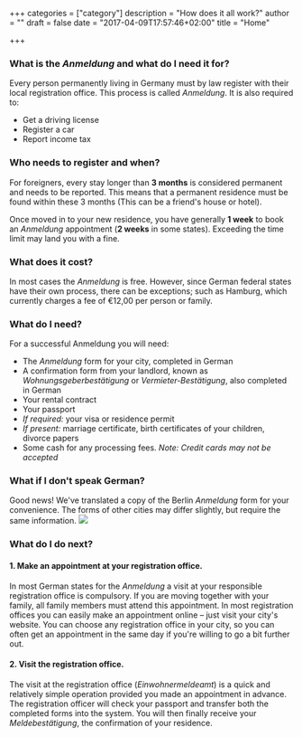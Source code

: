 +++
categories = ["category"]
description = "How does it all work?"
author = ""
draft = false
date = "2017-04-09T17:57:46+02:00"
title = "Home"

+++

### What is the *Anmeldung* and what do I need it for?

Every person permanently living in Germany must by law register with their local registration office. This process is called *Anmeldung*. It is also required to:

- Get a driving license
- Register a car
- Report income tax

### Who needs to register and when?

For foreigners, every stay longer than **3 months** is considered permanent and needs to be reported. This means that a permanent residence must be found within these 3 months (This can be a friend's house or hotel).

Once moved in to your new residence, you have generally **1 week** to book an *Anmeldung*  appointment (**2 weeks** in some states). Exceeding the time limit may land you with a fine.

### What does it cost?

In most cases the *Anmeldung* is free. However, since German federal states have their own process, there can be exceptions; such as Hamburg, which currently charges a fee of €12,00 per person or family.

### What do I need?

For a successful Anmeldung you will need:

-	The *Anmeldung* form for your city, completed in German
-	A confirmation form from your landlord, known as *Wohnungsgeberbestätigung* or *Vermieter-Bestätigung*, also completed in German
-	Your rental contract
-	Your passport
-	*If required:* your visa or residence permit
-	*If present:* marriage certificate, birth certificates of your children, divorce papers
-	Some cash for any processing fees. *Note: Credit cards may not be accepted*

### What if I don't speak German?

Good news! We've translated a copy of the Berlin *Anmeldung* form for your convenience. The forms of other cities may differ slightly, but require the same information.
[<img src="/example_form.png">](/example_form.png)

### What do I do next?

#### 1. Make an appointment at your registration office.

In most German states for the *Anmeldung* a visit at your responsible registration office is compulsory. If you are moving together with your family, all family members must attend this appointment. In most registration offices you can easily make an appointment online – just visit your city's website. You can choose any registration office in your city, so you can often get an appointment in the same day if you're willing to go a bit further out.

#### 2. Visit the registration office.

The visit at the registration office (*Einwohnermeldeamt*) is a quick and relatively simple operation provided you made an appointment in advance. The registration officer will check your passport and transfer both the completed forms into the system. You will then finally receive your *Meldebestätigung*, the confirmation of your residence.
